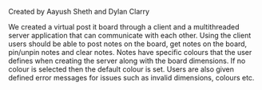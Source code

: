 Created by Aayush Sheth and Dylan Clarry

We created a virtual post it board through a client and a multithreaded server application that can communicate with each other. Using the client users should be able to post notes on the board, get notes on the board, pin/unpin notes and clear notes. Notes have specific colours that the user defines when creating the server along with the board dimensions. If no colour is selected then the default colour is set. Users are also given defined error messages for issues such as invalid dimensions, colours etc.


